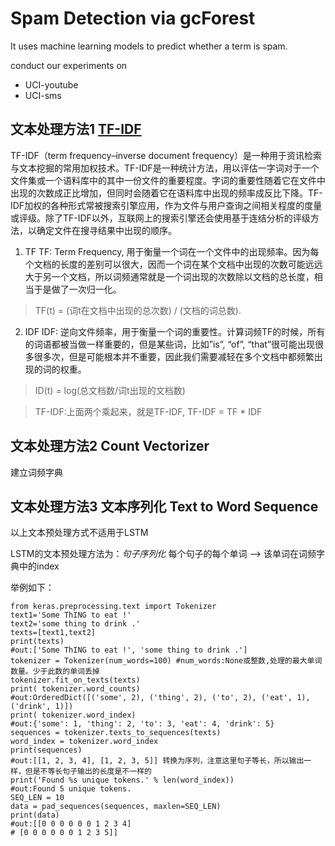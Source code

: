 # Spam Detection via gcForest

It uses machine learning models to predict whether a term is spam. 


<!-- 推特Spam用户检测
```
http://homepages.dcc.ufmg.br/~fabricio/spammerscollection.html

@inproceedings{benevenuto@ceas10,

   author = {Fabr\'{\i}cio Benevenuto and Gabriel Magno and Tiago Rodrigues  and Virg\'{\i}lio Almeida},

   title = {Detecting spammers on Twitter},

   booktitle = {Proceedings of the 7th Annual Collaboration, Electronic messaging, Anti-Abuse and Spam Conference (CEAS)},

   year = {2010},

   location = {Redmond, USA}

}
```
 
 CMU-15688-Project: Twitter Spam Classification: http://www.datasciencecourse.org/

https://nbviewer.jupyter.org/github/sathwikcm/CMU-15688-Project/blob/master/Twitter%20Spam%20Classification%20Notebook.ipynb

sms 检测：
https://www.kaggle.com/uciml/sms-spam-collection-dataset/kernels -->

conduct our experiments on

- UCI-youtube
- UCI-sms

## 文本处理方法1 [TF-IDF](https://www.cnblogs.com/nxf-rabbit75/p/9353212.html)

TF-IDF（term frequency–inverse document frequency）是一种用于资讯检索与文本挖掘的常用加权技术。TF-IDF是一种统计方法，用以评估一字词对于一个文件集或一个语料库中的其中一份文件的重要程度。字词的重要性随着它在文件中出现的次数成正比增加，但同时会随着它在语料库中出现的频率成反比下降。TF-IDF加权的各种形式常被搜索引擎应用，作为文件与用户查询之间相关程度的度量或评级。除了TF-IDF以外，互联网上的搜索引擎还会使用基于连结分析的评级方法，以确定文件在搜寻结果中出现的顺序。
1. TF
TF: Term Frequency, 用于衡量一个词在一个文件中的出现频率。因为每个文档的长度的差别可以很大，因而一个词在某个文档中出现的次数可能远远大于另一个文档，所以词频通常就是一个词出现的次数除以文档的总长度，相当于是做了一次归一化。
> TF(t) = (词t在文档中出现的总次数) / (文档的词总数).
2. IDF
IDF: 逆向文件频率，用于衡量一个词的重要性。计算词频TF的时候，所有的词语都被当做一样重要的，但是某些词，比如”is”, “of”, “that”很可能出现很多很多次，但是可能根本并不重要，因此我们需要减轻在多个文档中都频繁出现的词的权重。 
> ID(t) = log(总文档数/词t出现的文档数)

> TF-IDF:上面两个乘起来，就是TF-IDF, TF-IDF = TF * IDF


## 文本处理方法2 Count Vectorizer
建立词频字典


## 文本处理方法3 文本序列化 Text to Word Sequence
以上文本预处理方式不适用于LSTM

LSTM的文本预处理方法为：*句子序列化*
每个句子的每个单词 ——> 该单词在词频字典中的index

举例如下：
```
from keras.preprocessing.text import Tokenizer
text1='Some ThING to eat !'
text2='some thing to drink .'
texts=[text1,text2]
print(texts)
#out:['Some ThING to eat !', 'some thing to drink .']
tokenizer = Tokenizer(num_words=100) #num_words:None或整数,处理的最大单词数量。少于此数的单词丢掉
tokenizer.fit_on_texts(texts)
print( tokenizer.word_counts) 
#out:OrderedDict([('some', 2), ('thing', 2), ('to', 2), ('eat', 1), ('drink', 1)])
print( tokenizer.word_index) 
#out:{'some': 1, 'thing': 2, 'to': 3, 'eat': 4, 'drink': 5}
sequences = tokenizer.texts_to_sequences(texts)
word_index = tokenizer.word_index
print(sequences)
#out:[[1, 2, 3, 4], [1, 2, 3, 5]] 转换为序列，注意这里句子等长，所以输出一样，但是不等长句子输出的长度是不一样的
print('Found %s unique tokens.' % len(word_index))
#out:Found 5 unique tokens.
SEQ_LEN = 10
data = pad_sequences(sequences, maxlen=SEQ_LEN)
print(data)
#out:[[0 0 0 0 0 0 1 2 3 4]
# [0 0 0 0 0 0 1 2 3 5]]
```